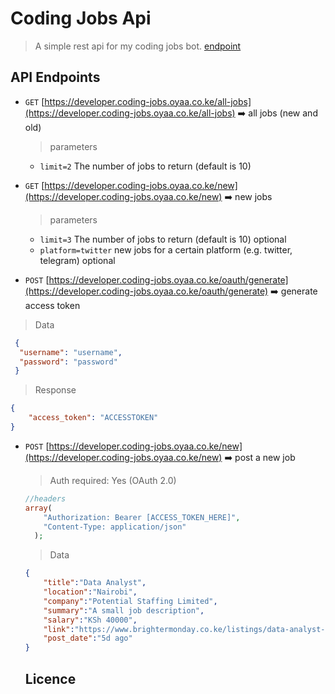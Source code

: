 # Coding Jobs Api
> A simple rest api for my coding jobs bot. [endpoint](https://developer.coding-jobs.oyaa.co.ke)

## API Endpoints
- <code>GET</code> [https://developer.coding-jobs.oyaa.co.ke/all-jobs](https://developer.coding-jobs.oyaa.co.ke/all-jobs) ➡️ all jobs (new and old)
    > parameters
    - `limit=2` The number of jobs to return (default is 10)

- <code>GET</code> [https://developer.coding-jobs.oyaa.co.ke/new](https://developer.coding-jobs.oyaa.co.ke/new) ➡️ new jobs
    > parameters
    - `limit=3` The number of jobs to return (default is 10) optional
    - `platform=twitter` new jobs for a certain platform (e.g. twitter, telegram) optional

- <code>POST</code> [https://developer.coding-jobs.oyaa.co.ke/oauth/generate](https://developer.coding-jobs.oyaa.co.ke/oauth/generate) ➡️ generate access token
> Data
```JSON
 {
  "username": "username",
  "password": "password"
 }
```
> Response
```JSON
{
    "access_token": "ACCESSTOKEN"
}
```

- <code>POST</code> [https://developer.coding-jobs.oyaa.co.ke/new](https://developer.coding-jobs.oyaa.co.ke/new) ➡️ post a new job
    > Auth required: Yes (OAuth 2.0)
    ```php
    //headers
    array(
        "Authorization: Bearer [ACCESS_TOKEN_HERE]",
        "Content-Type: application/json"
      );
    ```

    > Data
    ```JSON
    {
        "title":"Data Analyst",
        "location":"Nairobi",
        "company":"Potential Staffing Limited",
        "summary":"A small job description",
        "salary":"KSh 40000",
        "link":"https://www.brightermonday.co.ke/listings/data-analyst-mpjwzz",
        "post_date":"5d ago"
    }
    ```
  ## Licence
